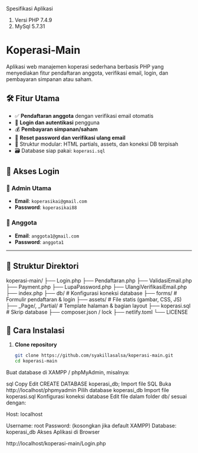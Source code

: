 Spesifikasi Aplikasi
1. Versi PHP 7.4.9
2. MySql 5.7.31

# Koperasi‑Main
Aplikasi web manajemen koperasi sederhana berbasis PHP yang menyediakan fitur pendaftaran anggota, verifikasi email, login, dan pembayaran simpanan atau saham.
## 🛠️ Fitur Utama

- ✅ **Pendaftaran anggota** dengan verifikasi email otomatis
- 🔐 **Login dan autentikasi** pengguna
- 💰 **Pembayaran simpanan/saham**
- 🔄 **Reset password dan verifikasi ulang email**
- 📄 Struktur modular: HTML partials, assets, dan koneksi DB terpisah
- 🗃️ Database siap pakai: `koperasi.sql`

## 👥 Akses Login
### 🔑 Admin Utama
- **Email**: `koperasikai@gmail.com`  
- **Password**: `koperasikai88`

### 👤 Anggota
- **Email**: `anggota1@gmail.com`  
- **Password**: `anggota1`

---
## 📁 Struktur Direktori

koperasi-main/
├── Login.php
├── Pendaftaran.php
├── ValidasiEmail.php
├── Payment.php
├── LupaPassword.php
├── UlangiVerifikasiEmail.php
├── index.php
├── db/ # Konfigurasi koneksi database
├── forms/ # Formulir pendaftaran & login
├── assets/ # File statis (gambar, CSS, JS)
├── _Page/, _Partial/ # Template halaman & bagian layout
├── koperasi.sql # Skrip database
├── composer.json / lock
├── netlify.toml
└── LICENSE


## 🚀 Cara Instalasi

1. **Clone repository**
   ```bash
   git clone https://github.com/syakillasalsa/koperasi-main.git
   cd koperasi-main
Buat database di XAMPP / phpMyAdmin, misalnya:

sql
Copy
Edit
CREATE DATABASE koperasi_db;
Import file SQL
Buka http://localhost/phpmyadmin
Pilih database koperasi_db
Import file koperasi.sql
Konfigurasi koneksi database
Edit file dalam folder db/ sesuai dengan:

Host: localhost

Username: root
Password: (kosongkan jika default XAMPP)
Database: koperasi_db
Akses Aplikasi di Browser

http://localhost/koperasi-main/Login.php

